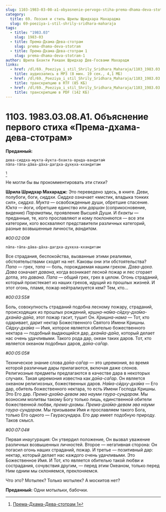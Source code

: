 ```yaml
---
slug: 1103-1983-03-08-a1-obyasnenie-pervogo-stiha-prema-dhama-deva-stotram
category:
  title: 69. Поэзия и стиль Шрилы Шридхара Махараджа
  slug: 69-poeziya-i-stil-shrily-sridhara-maharaja
tags:
  - title: "1983.03"
    slug: 1983-03
  - title: Према-Дхама-Дева-стотрам
    slug: prema-dhama-deva-stotram
  - title: Према-Дхама-Дева-стотрам 1
    slug: prema-dhama-deva-stotram-1
author: Шрила Бхакти Ракшак Шридхар Дев-Госвами Махарадж
links:
  - href: /dl/69._Poeziya_i_stil_Shrily_Sridhara_Maharaja/1103_1983.03.08.A1_SridharMj_Obyasneniye_pervogo_stiha_Prema-dhama-deva-stotram.mp3
    title: аудиозапись в MP3 (8 мин. 19 сек., 4,1 МБ)
  - href: /dl/69._Poeziya_i_stil_Shrily_Sridhara_Maharaja/1103_1983.03.08.A1_SridharMj_Obyasneniye_pervogo_stiha_Prema-dhama-deva-stotram.rtf
    title: транскрипцию в RTF (85 КБ)
  - href: /dl/69._Poeziya_i_stil_Shrily_Sridhara_Maharaja/1103_1983.03.08.A1_SridharMj_Obyasneniye_pervogo_stiha_Prema-dhama-deva-stotram.pdf
    title: транскрипцию в PDF (142 КБ)
---
```


# 1103. 1983.03.08.A1. Объяснение первого стиха «Према-дхама-дева-стотрам»

**Преданный:**

    дева-сиддха-мукта-йукта-бхакта-вр̣нда-вандитам̇
    па̄па-та̄па-да̄ва-да̄ха-дагдха-дух̣кха-кхан̣дитам
[^_ftn1]

Не могли бы вы прокомментировать эти стихи?

**Шрила Шридхар Махарадж:** Это переведено здесь, в книге. Деви, полубоги, боги, *сиддхи*. *Сиддха* означает «мистик, владыка тонких сил», *сиддха*. *Мукта* — освобожденные души, обретшие спасение. *Юкта* — йоги, обретшие единство или *даршан* (соприкосновение, видение) *Параматмы*, проявление Высшей Души. И *бхакты* — преданные, те, кого прославляют и кому поклоняются — все эти категории, кого восхваляют представители различных категорий, разные возвышенные личности, *вандитам*.

*#00:02:00#*

    па̄па-та̄па-да̄ва-да̄ха-дагдха-дух̣кха-кхан̣дитам

Все страдания, беспокойства, вызванные этими реалиями, обстоятельствами сходят на нет. Каковы они эти обстоятельства? *Папа* — грех, *тапа* — боль, порождаемая нашим грехом. *Дава-даха*. *Дава* означает *давана*, когда возникает лесной пожар и лес сгорает дотла, это *давана*. *Папа* — общий грех, грех в целом. Огонь страданий, который проистекает из наших грехов, идущий из прошлых жизней. И этот огонь, пламя, пожар нейтрализуется кем? Тем, кто…

*#00:03:55#*

Боль, совокупность страданий подобна лесному пожару, страданий, происходящих из прошлых рождений, *кр̣ш̣н̣а-на̄ма-сӣдху-дха̄ма-дханйа-да̄на*, этот пожар гасит, тушит Он. *Кришна-нама* — Тот, кто одаривает, дарит нектар Божественного Святого Имени Кришны. *Сӣдху-дха̄ма* — Имя, которое является обителью божественного нектара — подобный выдающийся дар, *дханйа-да̄на*, который делает нас очень удачливыми. Такого рода дар, океан таких даров. Тот, кто является океаном подобных даров, *да̄на-са̄гар*.

*#00:05:05#*

Техническое знание слова *да̄на-са̄гар* — это церемония, во время которой различные дары прилагаются, включая даже слонов. Религиозные предметы предлагаются в качестве дара в некоторых случаях. Такая церемония известна как *да̄на-са̄гар*. Он является океаном религиозных, божественных даров. *На̄ма-сӣдху-дха̄ма* — Его дар, обитель божественного нектара, то есть Имени Господа Кришны. Это Его дар. *Према-дха̄ма-девам эва науми гаура-сундарам*. Мы возносим молитвы такому Богу только лишь, единственной обители божественной любви, *према-дхамы*. *Према-дха̄ма-девам эва науми гаура-сундарам*. Мы призываем Имя и прославляем такого Бога, только Его одного — Гаурасундара. Его дар имеет подобную природу. Таков смысл.

*#00:07:04#*

Первая инаугурация: Он утвердил положение, Он вызвал уважение различных возвышенных личностей. Второе — негативная сторона: Он погасил огонь наших страданий, пожар. И третье — позитивный дар: нектар, который делает нас каждого очень удачливыми. Это Божественное Имя. И Тот, кто является обителью такой любви и сострадания, сочувствия другим, — перед этим Океаном, только перед Ним одним мы склоняемся, преклоняемся.

Что это? Мотылек? Только мотылек? А москитов нет?

**Преданный:** Одни мотыльки, бабочки.



[^_ftn1]: [Према-Дхама-Дева-стотрам 1](../notes/prema-dhama-deva-stotram/prema-dhama-deva-stotram-1.md)

